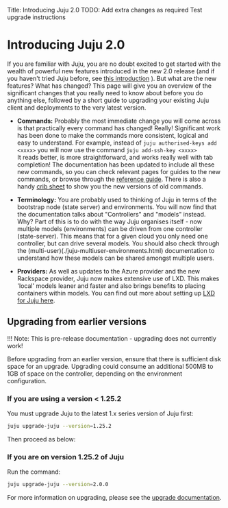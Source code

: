 Title: Introducing Juju 2.0
TODO: Add extra changes as required
      Test upgrade instructions

# Introducing Juju 2.0

If you are familiar with Juju, you are no doubt excited to get started with the
wealth of powerful new features introduced in the new 2.0 release (and if you 
haven't tried Juju before, see [this introduction](./about-juju.html) ). But 
what are the new features? What has changed? 
This page will give you an overview of the significant changes that you really
need to know about before you do anything else, followed by a short guide to 
upgrading your existing Juju client and deployments to the very latest version.

 - **Commands:** Probably the most immediate change you will come across is that
practically every command has changed! Really! Significant work has been done to
make the commands more consistent, logical and easy to understand. For example, 
instead of ```juju authorised-keys add <xxxx>``` you will now use the command
   ```juju add-ssh-key <xxxx>```    
   It reads better, is more straightforward, and 
works really well with tab completion! The documentation has been updated to
include all these new commands, so you can check relevant pages for guides to
the new commands, or browse through the [reference guide](./commands.html).
There is also a handy [crib sheet](./command-changes.html) to show you the new
versions of old commands.

 - **Terminology:** You are probably used to thinking of Juju in terms of the 
bootstrap node (state server) and environments. You will now find that the 
documentation talks about "Controllers" and "models" instead. Why? Part of this
is to do with the way Juju organises itself - now multiple models (environments)
can be driven from one controller (state-server). This means that for a given
cloud you only need one controller, but can drive several models. You should 
also check through the (multi-user)(./juju-multiuser-environments.html) 
documentation to understand how these models can be shared amongst multiple
users.

  - **Providers:** As well as updates to the Azure provider and the new 
Rackspace provider, Juju now makes extensive use of LXD. This makes 'local' 
models leaner and faster and also brings benefits to placing containers within 
models. You can find out more about setting up 
[LXD for Juju here](./config-LXD.html).

## Upgrading from earlier versions

!!! Note: This is pre-release documentation - upgrading does not currently work!

Before upgrading from an earlier version, ensure that there is sufficient disk 
space for an upgrade. Upgrading could consume an additional 500MB to 1GB of 
space on the controller, depending on the environment configuration.

### If you are using a version < 1.25.2

You must upgrade Juju to the latest 1.x series version of Juju first:

```bash
juju upgrade-juju --version=1.25.2
```
Then proceed as below:

### If you are on version 1.25.2 of Juju

Run the command:

```bash
juju upgrade-juju --version=2.0.0
```

For more information on upgrading, please see the 
[upgrade documentation](./juju-upgrade.html).






